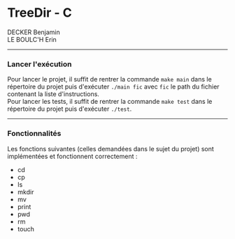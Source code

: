 # TreeDir - C  
  
DECKER Benjamin  
LE BOULC'H Erin
_______
### Lancer l'exécution  
Pour lancer le projet, il suffit de rentrer la commande `make main` dans le répertoire du projet puis d'exécuter `./main fic` avec `fic` le path du fichier contenant la liste d'instructions.  
Pour lancer les tests, il suffit de rentrer la commande `make test` dans le répertoire du projet puis d'exécuter `./test`.  
_______
### Fonctionnalités  
Les fonctions suivantes (celles demandées dans le sujet du projet) sont implémentées et fonctionnent correctement :  
- cd
- cp
- ls
- mkdir
- mv
- print
- pwd
- rm
- touch